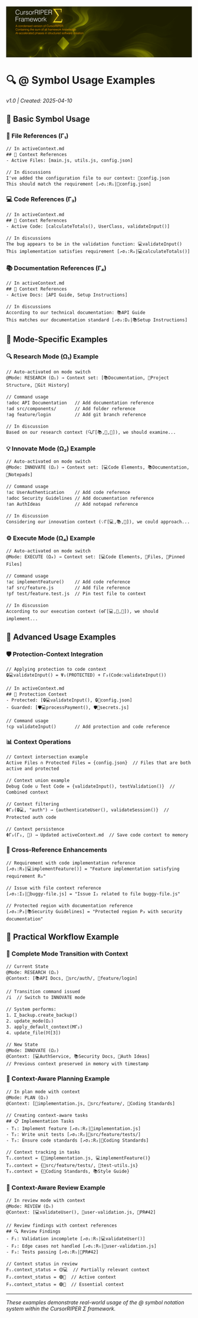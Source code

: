 ![CursorRIPER♦Σ](../res/github-header-sigma-sm.png)
# 🔍 @ Symbol Usage Examples
*v1.0 | Created: 2025-04-10*

## 🧩 Basic Symbol Usage

### 📄 File References (Γ₁)
```
// In activeContext.md
## 🔮 Context References
- Active Files: [main.js, utils.js, config.json]

// In discussions
I've added the configuration file to our context: 📄config.json
This should match the requirement [↗️σ₁:R₁|📄config.json]
```

### 💻 Code References (Γ₃)
```
// In activeContext.md
## 🔮 Context References
- Active Code: [calculateTotals(), UserClass, validateInput()]

// In discussions
The bug appears to be in the validation function: 💻validateInput()
This implementation satisfies requirement [↗️σ₁:R₄|💻calculateTotals()]
```

### 📚 Documentation References (Γ₄)
```
// In activeContext.md
## 🔮 Context References
- Active Docs: [API Guide, Setup Instructions]

// In discussions
According to our technical documentation: 📚API Guide
This matches our documentation standard [↗️σ₃:D₂|📚Setup Instructions]
```

## 🔄 Mode-Specific Examples

### 🔍 Research Mode (Ω₁) Example
```
// Auto-activated on mode switch
@Mode: RESEARCH (Ω₁) → Context set: [📚Documentation, 📁Project Structure, 🔄Git History]

// Command usage
!adoc API Documentation   // Add documentation reference
!ad src/components/       // Add folder reference
!ag feature/login         // Add git branch reference

// In discussion
Based on our research context (🔍Γ[📚,📁,🔄]), we should examine...
```

### 💡 Innovate Mode (Ω₂) Example
```
// Auto-activated on mode switch
@Mode: INNOVATE (Ω₂) → Context set: [💻Code Elements, 📚Documentation, 📝Notepads]

// Command usage
!ac UserAuthentication    // Add code reference
!adoc Security Guidelines // Add documentation reference
!an AuthIdeas             // Add notepad reference

// In discussion
Considering our innovation context (💡Γ[💻,📚,📝]), we could approach...
```

### ⚙️ Execute Mode (Ω₄) Example
```
// Auto-activated on mode switch
@Mode: EXECUTE (Ω₄) → Context set: [💻Code Elements, 📄Files, 📌Pinned Files]

// Command usage
!ac implementFeature()    // Add code reference
!af src/feature.js        // Add file reference
!pf test/feature.test.js  // Pin test file to context

// In discussion
According to our execution context (⚙️Γ[💻,📄,📌]), we should implement...
```

## 🔗 Advanced Usage Examples

### 🛡️ Protection-Context Integration
```
// Applying protection to code context
🔒💻validateInput() = Ψ₁(PROTECTED) + Γ₃(Code:validateInput())

// In activeContext.md
## 🔮 Protection Context
- Protected: [🔒💻validateInput(), 🔒📄config.json]
- Guarded: [🛡️💻processPayment(), 🛡️📄secrets.js]

// Command usage
!cp validateInput()       // Add protection and code reference
```

### 📊 Context Operations
```
// Context intersection example
Active Files ∩ Protected Files = {config.json}  // Files that are both active and protected

// Context union example
Debug Code ∪ Test Code = {validateInput(), testValidation()}  // Combined context

// Context filtering
ΦΓ₂(🔒💻, "auth") → {authenticateUser(), validateSession()}  // Protected auth code

// Context persistence
ΦΓ₃(Γ₃, 📂) → Updated activeContext.md  // Save code context to memory
```

### 🔀 Cross-Reference Enhancements
```
// Requirement with code implementation reference
[↗️σ₁:R₃|💻implementFeature()] = "Feature implementation satisfying requirement R₃"

// Issue with file context reference
[↗️σ₅:I₂|📄buggy-file.js] = "Issue I₂ related to file buggy-file.js"

// Protected region with documentation reference
[↗️σ₆:P₃|📚Security Guidelines] = "Protected region P₃ with security documentation"
```

## 🧪 Practical Workflow Example

### 🔄 Complete Mode Transition with Context
```
// Current State
@Mode: RESEARCH (Ω₁)
@Context: [📚API Docs, 📁src/auth/, 🔄feature/login]

// Transition command issued
/i  // Switch to INNOVATE mode

// System performs:
1. Σ_backup.create_backup()
2. update_mode(Ω₂)
3. apply_default_context(MΓ₂)
4. update_file(𝕄[3])

// New State
@Mode: INNOVATE (Ω₂)
@Context: [💻AuthService, 📚Security Docs, 📝Auth Ideas]
// Previous context preserved in memory with timestamp
```

### 📝 Context-Aware Planning Example
```
// In plan mode with context
@Mode: PLAN (Ω₃)
@Context: [📄implementation.js, 📁src/feature/, 📏Coding Standards]

// Creating context-aware tasks
## 📋 Implementation Tasks
- T₁: Implement feature [↗️σ₁:R₂|📄implementation.js]
- T₂: Write unit tests [↗️σ₁:R₂|📁src/feature/tests/]
- T₃: Ensure code standards [↗️σ₁:R₂|📏Coding Standards]

// Context tracking in tasks
T₁.context = {📄implementation.js, 💻implementFeature()}
T₂.context = {📁src/feature/tests/, 📄test-utils.js}
T₃.context = {📏Coding Standards, 📚Style Guide}
```

### 🔎 Context-Aware Review Example
```
// In review mode with context
@Mode: REVIEW (Ω₅)
@Context: [💻validateUser(), 📄user-validation.js, 🔄PR#42]

// Review findings with context references
## 🔍 Review Findings
- F₁: Validation incomplete [↗️σ₁:R₅|💻validateUser()]
- F₂: Edge cases not handled [↗️σ₁:R₅|📄user-validation.js]
- F₃: Tests passing [↗️σ₁:R₅|🔄PR#42]

// Context status in review
F₁.context_status = 🟡💻  // Partially relevant context
F₂.context_status = 🟢📄  // Active context
F₃.context_status = 🟣🔄  // Essential context
```

---
*These examples demonstrate real-world usage of the @ symbol notation system within the CursorRIPER Σ framework.*
